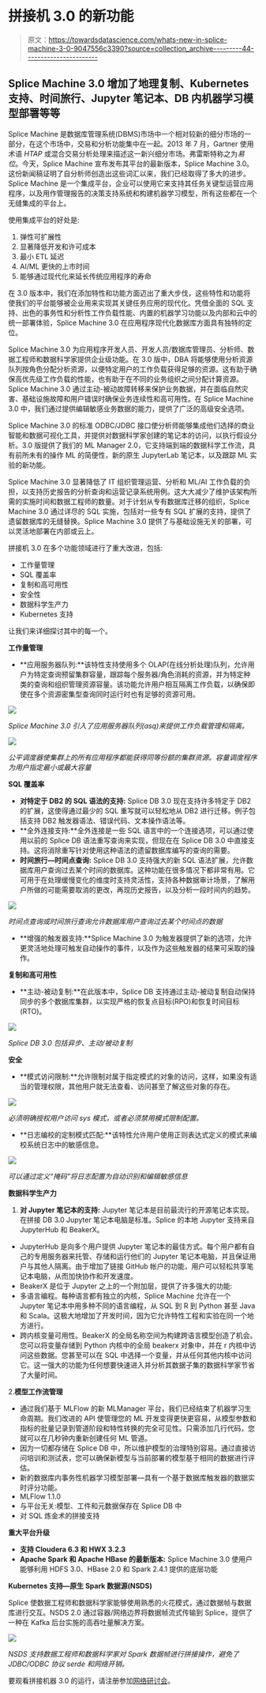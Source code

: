 # 拼接机 3.0 的新功能

> 原文：<https://towardsdatascience.com/whats-new-in-splice-machine-3-0-9047556c3390?source=collection_archive---------44----------------------->

## Splice Machine 3.0 增加了地理复制、Kubernetes 支持、时间旅行、Jupyter 笔记本、DB 内机器学习模型部署等等

Splice Machine 是数据库管理系统(DBMS)市场中一个相对较新的细分市场的一部分，在这个市场中，交易和分析功能集中在一起。2013 年 7 月，Gartner 使用术语 *HTAP* 或混合交易分析处理来描述这一新兴细分市场。弗雷斯特称之为*易位*。今天，Splice Machine 宣布发布其平台的最新版本，Splice Machine 3.0。这份新闻稿证明了自分析师创造出这些词汇以来，我们已经取得了多大的进步。Splice Machine 是一个集成平台，企业可以使用它来支持其任务关键型运营应用程序，以及用作管理报告的决策支持系统和构建机器学习模型，所有这些都在一个无缝集成的平台上。

使用集成平台的好处是:

1.  弹性可扩展性
2.  显著降低开发和许可成本
3.  最小 ETL 延迟
4.  AI/ML 更快的上市时间
5.  能够通过现代化来延长传统应用程序的寿命

在 3.0 版本中，我们在添加特性和功能方面迈出了重大步伐，这些特性和功能将使我们的平台能够被企业用来实现其关键任务应用的现代化。凭借全面的 SQL 支持、出色的事务性和分析性工作负载性能、内置的机器学习功能以及内部和云中的统一部署体验，Splice Machine 3.0 在应用程序现代化数据库方面具有独特的定位。

Splice Machine 3.0 为应用程序开发人员、开发人员/数据库管理员、分析师、数据工程师和数据科学家提供企业级功能。在 3.0 版中，DBA 将能够使用分析资源队列按角色分配分析资源，以便特定用户的工作负载获得足够的资源。这有助于确保高优先级工作负载的性能，也有助于在不同的业务组织之间分配计算资源。Splice Machine 3.0 通过主动-被动故障转移来保护业务数据，并在面临自然灾害、基础设施故障和用户错误时确保业务连续性和高可用性。在 Splice Machine 3.0 中，我们通过提供编辑敏感业务数据的能力，提供了广泛的高级安全选项。

Splice Machine 3.0 的标准 ODBC/JDBC 接口使分析师能够集成他们选择的商业智能和数据可视化工具，并提供对数据科学家创建的笔记本的访问，以执行假设分析。3.0 版提供了我们的 ML Manager 2.0，它支持端到端的数据科学工作流，具有前所未有的操作 ML 的简便性，新的原生 JupyterLab 笔记本，以及跟踪 ML 实验的新功能。

Splice Machine 3.0 显著降低了 IT 组织管理运营、分析和 ML/AI 工作负载的负担，以支持历史报告的分析查询和运营记录系统用例。这大大减少了维护该架构所需的实施时间和数据工程师的数量。对于计划从专有数据库迁移的组织，Splice Machine 3.0 通过详尽的 SQL 实施，包括对一些专有 SQL 扩展的支持，提供了遗留数据库的无缝替换。Splice Machine 3.0 提供了与基础设施无关的部署，可以灵活地部署在内部或云上。

拼接机 3.0 在多个功能领域进行了重大改进，包括:

*   工作量管理
*   SQL 覆盖率
*   复制和高可用性
*   安全性
*   数据科学生产力
*   Kubernetes 支持

让我们来详细探讨其中的每一个。

**工作量管理**

*   **应用服务器队列:**该特性支持使用多个 OLAP(在线分析处理)队列，允许用户为特定查询预留集群容量，跟踪每个服务器/角色消耗的资源，并为特定种类的查询和组织管理资源容量。该功能允许用户相互隔离工作负载，以确保即使在多个资源密集型查询同时运行时也有足够的资源可用。

![](img/71608214587fe595e84c1cfa1609be2c.png)

*Splice Machine 3.0 引入了应用服务器队列(asq)来提供工作负载管理和隔离。*

![](img/e7a0c535f42112393799c71beeb9a4cf.png)

*公平调度器使集群上的所有应用程序都能获得同等份额的集群资源。容量调度程序为用户指定最小或最大容量*

**SQL 覆盖率**

*   **对特定于 DB2 的 SQL 语法的支持:** Splice DB 3.0 现在支持许多特定于 DB2 的扩展，这使得通过最少的 SQL 重写就可以轻松地从 DB2 进行迁移。例子包括支持 DB2 触发器语法、错误代码、文本操作语法等。
*   **全外连接支持:**全外连接是一些 SQL 语言中的一个连接选项，可以通过使用以前的 Splice DB 语法重写查询来实现，但现在在 Splice DB 3.0 中直接支持。这将消除重写针对使用这种语法的遗留数据库编写的查询的需要。
*   **时间旅行—时间点查询:** Splice DB 3.0 支持强大的新 SQL 语法扩展，允许数据库用户查询过去某个时间的数据库。这种功能在很多情况下都非常有用。它可用于在处理缓慢变化的维度时支持灵活性，支持各种数据审计场景，了解用户所做的可能需要取消的更改，再现历史报告，以及分析一段时间内的趋势。

![](img/e4a26106491fc76e7a756f896aff4c5c.png)

*时间点查询或时间旅行查询允许数据库用户查询过去某个时间点的数据*

*   **增强的触发器支持:**Splice Machine 3.0 为触发器提供了新的选项，允许更灵活地处理可触发自动操作的事件，以及作为这些触发器的结果可采取的操作。

**复制和高可用性**

*   **主动-被动复制:**在此版本中，Splice DB 支持通过主动-被动复制自动保持同步的多个数据库集群，以实现严格的恢复点目标(RPO)和恢复时间目标(RTO)。

![](img/55b8787fa739b9a43754088f7e94e76a.png)

*Splice DB 3.0 包括异步、主动/被动复制*

**安全**

*   **模式访问限制:**允许限制对属于指定模式的对象的访问，这样，如果没有适当的管理权限，其他用户就无法查看、访问甚至了解这些对象的存在。

![](img/325300b1d8fc2647fd0c39a21e6424c8.png)

*必须明确授权用户访问 sys 模式，或者必须禁用模式限制配置。*

*   **日志编校的定制模式匹配:**该特性允许用户使用正则表达式定义的模式来编校系统日志中的敏感信息。

![](img/dca9a803f1587a0a6cb94554a61977e7.png)

*可以通过定义“掩码”将日志配置为自动识别和编辑敏感信息*

**数据科学生产力**

1.  **对 Jupyter 笔记本的支持:** Jupyter 笔记本是目前最流行的开源笔记本实现。在拼接 DB 3.0 Jupyter 笔记本电脑是标准。Splice 的本地 Jupyter 支持来自 JupyterHub 和 BeakerX。

*   JupyterHub 是向多个用户提供 Jupyter 笔记本的最佳方式。每个用户都有自己的专用服务器来托管、存储和运行他们的 Jupyter 笔记本电脑，并且保证用户与其他人隔离。由于增加了链接 GitHub 帐户的功能，用户可以轻松共享笔记本电脑，从而加快协作和开发速度。
*   BeakerX 是位于 Jupyter 之上的一个附加层，提供了许多强大的功能:
*   多语言编程。每种语言都有独立的内核，Splice Machine 允许在一个 Jupyter 笔记本中用多种不同的语言编程，从 SQL 到 R 到 Python 甚至 Java 和 Scala。这极大地增加了开发时间，因为它允许特性工程和实验在同一个地方进行。
*   跨内核变量可用性。BeakerX 的全局名称空间为构建跨语言模型创造了机会。您可以将变量存储到 Python 内核中的全局 beakerx 对象中，并在 r 内核中访问这些数据。您甚至可以在 SQL 中选择一个变量，并从任何其他内核中访问它。这一强大的功能为任何想要快速进入并分析其数据子集的数据科学家节省了大量时间。

2.**模型工作流管理**

*   通过我们基于 MLFlow 的新 MLManager 平台，我们已经结束了机器学习生命周期。我们改进的 API 使管理您的 ML 开发变得更快更容易，从模型参数和指标的批量记录到管道阶段和特性转换的完全可见性。只需添加几行代码，您就可以在几秒钟内重新创建任何 ML 管道。
*   因为一切都存储在 Splice DB 中，所以维护模型的治理特别容易。通过直接访问培训和测试表，您可以确保新模型与当前部署的模型基于相同的数据进行评估。
*   新的数据库内事务性机器学习模型部署—具有一个基于数据库触发器的数据实时评分功能。
*   MLFlow 1.1.0
*   与平台无关:模型、工件和元数据保存在 Splice DB 中
*   对 SQL 炼金术的拼接支持

**重大平台升级**

*   **支持 Cloudera 6.3 和 HWX 3.2.3**
*   **Apache Spark 和 Apache HBase 的最新版本:** Splice Machine 3.0 使用户能够利用 HDFS 3.0、HBase 2.0 和 Spark 2.4.1 提供的底层功能

**Kubernetes 支持—原生 Spark 数据源(NSDS)**

Splice 使数据工程师和数据科学家能够使用熟悉的火花模式，通过数据帧与数据库进行交互。NSDS 2.0 通过容器/网络边界将数据帧流式传输到 Splice，提供了一种在 Kafka 后台实施的高吞吐量解决方案。

![](img/e831a8bd5e6ece8351605674a5339099.png)

*NSDS 支持数据工程师和数据科学家对 Spark 数据帧进行拼接操作，避免了 JDBC/ODBC 协议 serde 和网络开销。*

要观看拼接机器 3.0 的运行，请注册参加[网络研讨会](https://info.splicemachine.com/splice-machine-db-3-webinar.html?utm_source=blog&utm_medium=website&utm_campaign=3.0)。